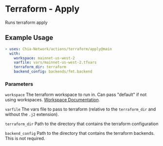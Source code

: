 # Terraform - Apply

Runs terraform apply

## Example Usage

```yaml
- uses: Chia-Network/actions/terraform/apply@main
  with:
    workspace: mainnet-us-west-2
    varfile: vars/mainnet-us-west-2.tfvars
    terraform_dir: terraform
    backend_config: backends/fmt.backend
```

### Parameters

`workspace` The terraform workspace to run in. Can pass "default" if not using workspaces. [Workspace Documentation](https://www.terraform.io/language/state/workspaces).

`varfile` The vars file to pass to terraform (relative to the `terraform_dir` and without the `.j2` extension).

`terraform_dir` Path to the directory that contains the terraform configuration

`backend_config` Path to the directory that contains the terraform backends. This is not required.
